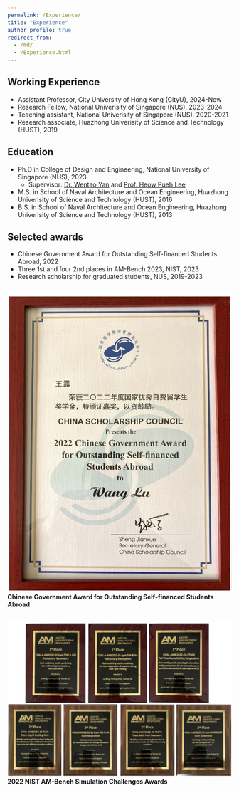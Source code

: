 ```yaml
---
permalink: /Experience/
title: "Experience"
author_profile: true
redirect_from: 
  - /md/
  - /Experience.html
---
```


Working Experience
---
* Assistant Professor, City University of Hong Kong (CityU), 2024-Now
* Research Fellow, National Univerisity of Singapore (NUS), 2023-2024
* Teaching assistant, National Univerisity of Singapore (NUS), 2020-2021
* Research associate, Huazhong Univerisity of Science and Technology (HUST), 2019

Education
---
* Ph.D in College of Design and Engineering, National University of Singapore (NUS), 2023
  * Supervisor: [Dr. Wentao Yan](https://cde.nus.edu.sg/me/staff/yan-wentao/) and [Prof. Heow Pueh Lee](https://cde.nus.edu.sg/me/staff/lee-heow-pueh/)
* M.S. in School of Naval Architecture and Ocean Engineering, Huazhong Univerisity of Science and Technology (HUST), 2016
* B.S. in School of Naval Architecture and Ocean Engineering, Huazhong Univerisity of Science and Technology (HUST), 2013

Selected awards
---
* Chinese Government Award for Outstanding Self-financed Students Abroad, 2022
* Three 1st and four 2nd places in AM-Bench 2023, NIST, 2023
* Research scholarship for graduated students, NUS, 2019-2023

<br/><img src='/images/2022Oversea Scholarship.jpg'>
**Chinese Government Award for Outstanding Self-financed Students Abroad**

<br/><img src='/images/2022Nist.jpg'>
**2022 NIST AM-Bench Simulation Challenges Awards**
